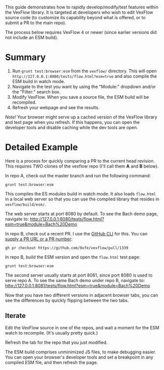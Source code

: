 This guide demonstrates how to rapidly develop/modify/test features within the VexFlow library. It is targeted at developers who wish to edit VexFlow source code (to customize its capability beyond what is offered, or to submit a PR to the main repo).

The process below requires VexFlow 4 or newer (since earlier versions did not include an ESM build).

# Summary
1. Run `grunt test:browser:esm` from the `vexflow/` directory. This will open `http://127.0.0.1:8080/tests/flow.html?esm=true` and also compile the ESM build in watch mode.
1. Navigate to the test you want by using the "Module:" dropdown and/or the "Filter:" search box.
1. Modify VexFlow. When you save a source file, the ESM build will be recompiled.
1. Refresh your webpage and see the results.


*Note!* Your browser might serve up a cached version of the VexFlow library and test page when you refresh. If this happens, you can open the developer tools and disable caching while the dev tools are open.


# Detailed Example

Here is a process for quickly comparing a PR to the current head revision. This requires TWO clones of the vexflow repo (I'll call them **A** and **B** below).

In repo A, check out the master branch and run the following command:

```
grunt test:browser:esm
```

This compiles the ES modules build in watch mode. It also loads `flow.html` in a local web server so that you can use the compiled library that resides in `vexflow/build/esm/`.

The web server starts at port 8080 by default. To see the Bach demo page, navigate to: http://127.0.0.1:8080/tests/flow.html?esm=true&module=Bach%20Demo


In repo B, check out a recent PR. I use the [GitHub CLI](https://github.com/cli/cli) for this. You can [supply a PR URL or a PR number](https://cli.github.com/manual/gh_pr_checkout):

```
gh pr checkout https://github.com/0xfe/vexflow/pull/1339
```

In repo B, build the ESM version and open the `flow.html` test page:

```
grunt test:browser:esm
```

The second server usually starts at port 8081, since port 8080 is used to serve repo A. To see the same Bach demo under repo B, navigate to: http://127.0.0.1:8081/tests/flow.html?esm=true&module=Bach%20Demo


Now that you have two different versions in adjacent browser tabs, you can see the differences by quickly flipping between the two tabs.

## Iterate

Edit the VexFlow source in one of the repos, and wait a moment for the ESM watch to recompile. (It's usually pretty quick.)

Refresh the tab for the repo that you just modified.

The ESM build comprises unminimized JS files, to make debugging easier. You can open your browser's developer tools and set a breakpoint in any compiled ESM file, and then refresh the page.

